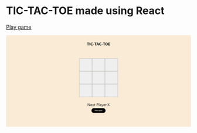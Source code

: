 # TIC-TAC-TOE made using React

[Play game](https://effulgent-granita-47a1fd.netlify.app/)

![Image](./public/screencapture-effulgent-granita-47a1fd-netlify-app-2022-12-31-12_00_08.png)